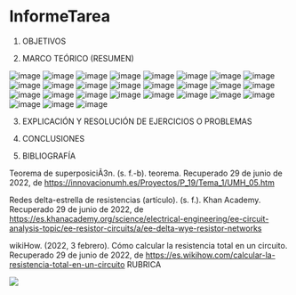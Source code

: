 # InformeTarea


1. OBJETIVOS




2. MARCO TEÓRICO (RESUMEN)

![image](https://user-images.githubusercontent.com/105679480/176767363-f99d3159-786d-4286-9c89-2200845707f9.png)
![image](https://user-images.githubusercontent.com/105679480/176767414-f88852c4-fa95-4ca7-a84d-9702f47071c9.png)
![image](https://user-images.githubusercontent.com/105679480/176767484-adde0aff-8558-4bae-8304-4708664717b1.png)
![image](https://user-images.githubusercontent.com/105679480/176767533-2b811fb8-343a-4944-951c-6b0ca0e636ab.png)
![image](https://user-images.githubusercontent.com/105679480/176767676-d62aa5d2-c518-4edb-8549-f781cc47f363.png)
![image](https://user-images.githubusercontent.com/105679480/176767743-9fa8ab65-7eff-4d9e-9193-e88f80f6c693.png)
![image](https://user-images.githubusercontent.com/105679480/176767821-905f6456-1fe3-4cf5-bd2f-e05ddbbf5bd6.png)
![image](https://user-images.githubusercontent.com/105679480/176767859-668da438-ee20-43fe-a8a0-3237aae43d04.png)
![image](https://user-images.githubusercontent.com/105679480/176767974-8ba887e9-ad56-4fe7-bfe4-8ae4032cf972.png)
![image](https://user-images.githubusercontent.com/105679480/176768044-7647a7ee-e16e-4c07-bc10-40a3476042f7.png)
![image](https://user-images.githubusercontent.com/105679480/176768083-8a248383-701c-4e3c-8ece-116b8b36f954.png)
![image](https://user-images.githubusercontent.com/105679480/176768126-a5735f37-3e41-4135-8e2b-ed6706510af6.png)
![image](https://user-images.githubusercontent.com/105679480/176768164-c4db0701-17e0-4754-8ba7-970b387b7ca5.png)
![image](https://user-images.githubusercontent.com/105679480/176768210-53b7cf4c-c4d6-466c-8c1c-ff6990b8fff0.png)
![image](https://user-images.githubusercontent.com/105679480/176768246-5a3f596a-a7e2-4414-9519-75ed8b4195c4.png)
![image](https://user-images.githubusercontent.com/105679480/176768281-64faf645-04fc-4b89-8a93-76623f90b482.png)
![image](https://user-images.githubusercontent.com/105679480/176768327-f397f368-3363-4cb5-86a8-c1e7071239d1.png)
![image](https://user-images.githubusercontent.com/105679480/176768366-44aad647-e599-46d6-a609-b4f89717d940.png)
![image](https://user-images.githubusercontent.com/105679480/176768408-23dfe52c-f04a-496f-bd00-d3a5b78a06a4.png)
![image](https://user-images.githubusercontent.com/105679480/176768446-ab91a72c-8968-4f9b-9eb3-e61afad3e65a.png)
![image](https://user-images.githubusercontent.com/105679480/176768565-8edbd6f2-693b-42fc-9932-5ba951dd745c.png)
![image](https://user-images.githubusercontent.com/105679480/176768598-e249ba91-8316-48c1-8f54-50f1340a0cc9.png)
![image](https://user-images.githubusercontent.com/105679480/176768634-8841f41f-9140-47c1-b33e-841b68b825a3.png)
![image](https://user-images.githubusercontent.com/105679480/176768691-11d5928c-ed30-43b5-bd90-9324f622ac12.png)
![image](https://user-images.githubusercontent.com/105679480/176768772-113e8dd1-895f-4f03-9aee-c565a58f4c81.png)
![image](https://user-images.githubusercontent.com/105679480/176768823-74df823a-ce20-4037-98ab-99c45073a69a.png)
![image](https://user-images.githubusercontent.com/105679480/176768915-467781c9-02a9-4346-bc6e-b6a6cc65e6ae.png)


3. EXPLICACIÓN Y RESOLUCIÓN DE EJERCICIOS O PROBLEMAS



5. CONCLUSIONES



6. BIBLIOGRAFÍA

Teorema de superposiciÃ3n. (s. f.-b). teorema. Recuperado 29 de junio de 2022, de https://innovacionumh.es/Proyectos/P_19/Tema_1/UMH_05.htm

Redes delta-estrella de resistencias (artículo). (s. f.). Khan Academy. Recuperado 29 de junio de 2022, de https://es.khanacademy.org/science/electrical-engineering/ee-circuit-analysis-topic/ee-resistor-circuits/a/ee-delta-wye-resistor-networks

wikiHow. (2022, 3 febrero). Cómo calcular la resistencia total en un circuito. Recuperado 29 de junio de 2022, de https://es.wikihow.com/calcular-la-resistencia-total-en-un-circuito
RUBRICA

![](https://github.com/doalulema/InformeTarea/blob/main/Tarea.png)
